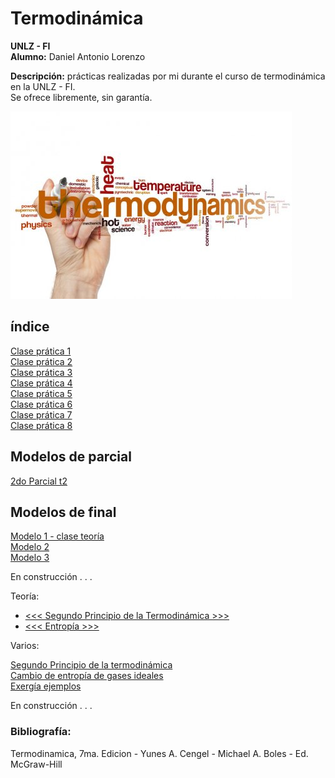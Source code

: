 # Termodinámica
__UNLZ - FI__   
__Alumno:__ Daniel Antonio Lorenzo 

__Descripción:__ prácticas realizadas por mi durante el curso de termodinámica en la UNLZ - FI.   
Se ofrece libremente, sin garantía.

![thermo01.jpg](img/thermo01.jpg)

## índice

[Clase prática 1](https://nbviewer.jupyter.org/github/daniel-lorenzo/Termodinamica/blob/master/p01.ipynb)   
[Clase prática 2](https://nbviewer.jupyter.org/github/daniel-lorenzo/Termodinamica/blob/master/p02.ipynb)   
[Clase prática 3](https://nbviewer.jupyter.org/github/daniel-lorenzo/Termodinamica/blob/master/p03.ipynb)   
[Clase prática 4](https://nbviewer.jupyter.org/github/daniel-lorenzo/Termodinamica/blob/master/p04.ipynb)   
[Clase prática 5](https://nbviewer.jupyter.org/github/daniel-lorenzo/Termodinamica/blob/master/p05.ipynb)   
[Clase prática 6](https://nbviewer.jupyter.org/github/daniel-lorenzo/Termodinamica/blob/master/p06.ipynb)   
[Clase prática 7](https://nbviewer.jupyter.org/github/daniel-lorenzo/Termodinamica/blob/master/p07.ipynb)   
[Clase prática 8](https://nbviewer.jupyter.org/github/daniel-lorenzo/Termodinamica/blob/master/p08.ipynb)

## Modelos de parcial

[2do Parcial t2](https://nbviewer.jupyter.org/github/daniel-lorenzo/Termodinamica/blob/master/2doParcial2.ipynb)       

## Modelos de final

[Modelo 1 - clase teoría](https://nbviewer.jupyter.org/github/daniel-lorenzo/Termodinamica/blob/master/clase-e1.ipynb)     
[Modelo 2](https://nbviewer.jupyter.org/github/daniel-lorenzo/Termodinamica/blob/master/final2.ipynb)        
[Modelo 3](https://nbviewer.jupyter.org/github/daniel-lorenzo/Termodinamica/blob/master/final3.ipynb)

En construcción . . .

Teoría:

* [<<< Segundo Principio de la Termodinámica >>>](http://laplace.us.es/wiki/index.php/Segundo_Principio_de_la_Termodin%C3%A1mica)
* [<<< Entropía >>>](http://laplace.us.es/wiki/index.php/Entrop%C3%ADa)

Varios:

[Segundo Principio de la termodinámica](https://nbviewer.jupyter.org/github/daniel-lorenzo/Termodinamica/blob/master/2do_Principio.ipynb)    
[Cambio de entropía de gases ideales](https://nbviewer.jupyter.org/github/daniel-lorenzo/Termodinamica/blob/master/Cambio_entropia_gases.ipynb)   
[Exergía ejemplos](https://nbviewer.jupyter.org/github/daniel-lorenzo/Termodinamica/blob/master/exergia_ejemplos.ipynb)

En construcción . . .

### Bibliografía:  
Termodinamica, 7ma. Edicion - Yunes A. Cengel - Michael A. Boles - Ed. McGraw-Hill
